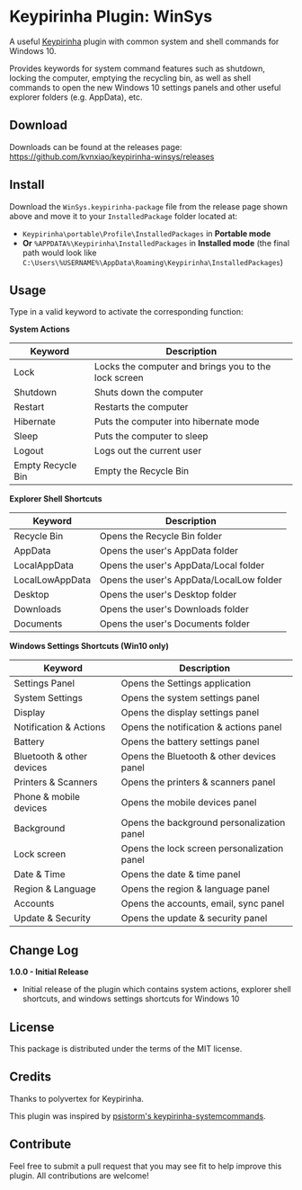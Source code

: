 # Keypirinha Plugin: WinSys

A useful [Keypirinha](http://keypirinha.com) plugin with common system and shell commands for Windows 10.

Provides  keywords for system command features such as shutdown, locking the computer,
emptying the recycling bin, as well as shell commands to open the new Windows 10
settings panels and other useful explorer folders (e.g. AppData), etc.


## Download

Downloads can be found at the releases page:
https://github.com/kvnxiao/keypirinha-winsys/releases


## Install

Download the `WinSys.keypirinha-package` file from the release page shown above
and move it to your `InstalledPackage` folder located at:

* `Keypirinha\portable\Profile\InstalledPackages` in **Portable mode**
* **Or** `%APPDATA%\Keypirinha\InstalledPackages` in **Installed mode** (the
  final path would look like
  `C:\Users\%USERNAME%\AppData\Roaming\Keypirinha\InstalledPackages`)


## Usage

Type in a valid keyword to activate the corresponding function:

**System Actions**

|  Keyword |  Description |
|----------|--------------|
|Lock|Locks the computer and brings you to the lock screen|
|Shutdown|Shuts down the computer|
|Restart|Restarts the computer|
|Hibernate|Puts the computer into hibernate mode|
|Sleep|Puts the computer to sleep|
|Logout|Logs out the current user|
|Empty Recycle Bin|Empty the Recycle Bin|

**Explorer Shell Shortcuts**

|  Keyword |  Description |
|----------|--------------|
|Recycle Bin|Opens the Recycle Bin folder|
|AppData|Opens the user's AppData folder|
|LocalAppData|Opens the user's AppData/Local folder|
|LocalLowAppData|Opens the user's AppData/LocalLow folder|
|Desktop|Opens the user's Desktop folder|
|Downloads|Opens the user's Downloads folder|
|Documents|Opens the user's Documents folder|

**Windows Settings Shortcuts (Win10 only)**

|  Keyword |  Description |
|----------|--------------|
|Settings Panel|Opens the Settings application|
|System Settings|Opens the system settings panel|
|Display|Opens the display settings panel|
|Notification & Actions|Opens the notification & actions panel|
|Battery|Opens the battery settings panel|
|Bluetooth & other devices|Opens the Bluetooth & other devices panel|
|Printers & Scanners|Opens the printers & scanners panel|
|Phone & mobile devices|Opens the mobile devices panel|
|Background|Opens the background personalization panel|
|Lock screen|Opens the lock screen personalization panel|
|Date & Time|Opens the date & time panel|
|Region & Language|Opens the region & language panel|
|Accounts|Opens the accounts, email, sync panel|
|Update & Security|Opens the update & security panel|


## Change Log

**1.0.0 - Initial Release**
 - Initial release of the plugin which contains system actions,
  explorer shell shortcuts, and windows settings shortcuts for Windows 10


## License

This package is distributed under the terms of the MIT license.


## Credits

Thanks to polyvertex for Keypirinha.

This plugin was inspired by [psistorm's keypirinha-systemcommands](https://github.com/psistorm/keypirinha-systemcommands).


## Contribute

Feel free to submit a pull request that you may see fit to help improve this plugin. All contributions are welcome!
